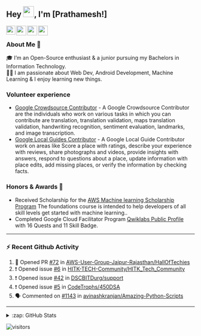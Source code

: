 ## Hey <img src="https://github.com/TheDudeThatCode/TheDudeThatCode/blob/master/Assets/Hi.gif" width="29px">, I'm [Prathamesh!] 

<a href="https://www.linkedin.com/in/prathamesh-borse/">
  <img align="left" width="24px" src="https://cdn.jsdelivr.net/npm/simple-icons@v3/icons/linkedin.svg"  />
</a>
<a href="https://twitter.com/Dev_Prathamtwt">
  <img align="left" width="26px" src="https://cdn.jsdelivr.net/npm/simple-icons@v3/icons/twitter.svg" />
</a>
<a href="mailto:prathameshborse.official@gmail.com">
  <img align="left" width="26px" src="https://cdn.jsdelivr.net/npm/simple-icons@v3/icons/gmail.svg" />
</a>
<a href="https://prathameshborse.medium.com/">
  <img align="left" width="26px" src="https://cdn.jsdelivr.net/npm/simple-icons@v3/icons/medium.svg" />
</a>

<br />

### About Me 🚀
🎓 I’m an Open-Source enthusiast & a junior pursuing my Bachelors in Information Technology. </br>
👨‍💻  I am passionate about Web Dev, Android Development, Machine Learning & I enjoy learning new things. </br>

### Volunteer experience
- [Google Crowdsource Contributor]() - A Google Crowdsource Contributor are the individuals who work on various tasks in which you can contribute are translation, translation validation, maps translation validation, handwriting recognition, sentiment evaluation, landmarks, and image transcription. 
- [Google Local Guides Contributor](https://www.google.com/maps/contrib/105412558492020731472/reviews/@20.0121819,73.5511349,8z/data=!3m1!4b1!4m3!8m2!3m1!1e1) - A Google Local Guide Contributor work on areas like Score a place with ratings, describe your experience with reviews, share photographs and videos, provide insights with answers, respond to questions about a place, update information with place edits, add missing places, or verify the information by checking facts.

### Honors & Awards 🏅
- Received Scholarship for the [AWS Machine learning Scholarship Program](https://www.udacity.com/course/aws-machine-learning-foundations--ud090) The foundations course is intended to help developers of all skill levels get started with machine learning..
- Completed Google Cloud Facilitator Program [Qwiklabs Public Profile](https://www.qwiklabs.com/public_profiles/e7000573-80c9-41e4-894a-33ece4b5128b) with 16 Quests and 11 Skill Badge.

---

### :zap: Recent Github Activity

<!--START_SECTION:activity-->

1. 💪 Opened PR [#72](https://github.com/AWS-User-Group-Jaipur-Rajasthan/HallOfTechies/pull/72) in [AWS-User-Group-Jaipur-Rajasthan/HallOfTechies](https://github.com/AWS-User-Group-Jaipur-Rajasthan/HallOfTechies)
2. ❗️ Opened issue [#6](https://github.com/HITK-TECH-Community/HITK_Tech_Community/issues/6) in [HITK-TECH-Community/HITK_Tech_Community](https://github.com/HITK-TECH-Community/HITK_Tech_Community)
3. ❗️ Opened issue [#42](https://github.com/DSCBITDurg/support/issues/42) in [DSCBITDurg/support](https://github.com/DSCBITDurg/support)
4. ❗️ Opened issue [#5](https://github.com/CodeTrophs/450DSA/issues/5) in [CodeTrophs/450DSA](https://github.com/CodeTrophs/450DSA)
5. 🗣 Commented on [#1143](https://github.com/avinashkranjan/Amazing-Python-Scripts/issues/1143) in [avinashkranjan/Amazing-Python-Scripts](https://github.com/avinashkranjan/Amazing-Python-Scripts)
<!--END_SECTION:activity-->

---

<details>
  <summary>:zap: GitHub Stats</summary>

<p>&nbsp;<img align="left" alt="viraldevpb" src="https://github-readme-stats.vercel.app/api?username=prathamesh-borse&show_icons=true&title_color=ffffff&icon_color=03fc8c&text_color=daf7dc&bg_color=191919" /></p>

</details>

![visitors](https://visitor-badge.laobi.icu/badge?page_id=prathamesh-borse.prathamesh-borse)
